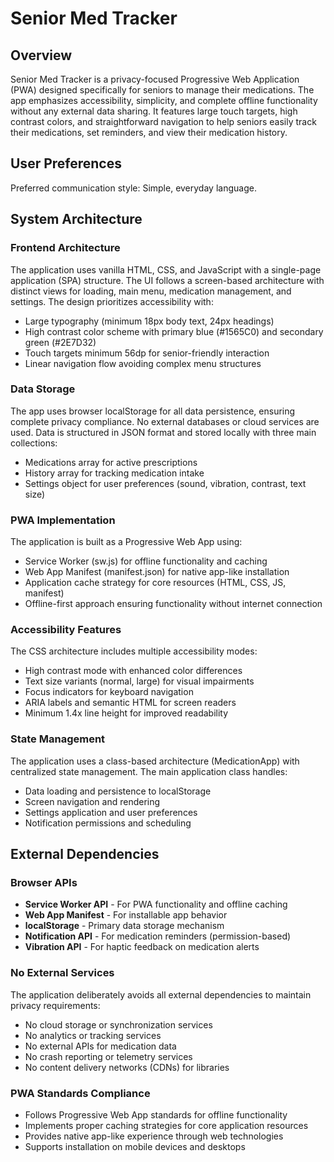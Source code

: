 # Senior Med Tracker

## Overview

Senior Med Tracker is a privacy-focused Progressive Web Application (PWA) designed specifically for seniors to manage their medications. The app emphasizes accessibility, simplicity, and complete offline functionality without any external data sharing. It features large touch targets, high contrast colors, and straightforward navigation to help seniors easily track their medications, set reminders, and view their medication history.

## User Preferences

Preferred communication style: Simple, everyday language.

## System Architecture

### Frontend Architecture
The application uses vanilla HTML, CSS, and JavaScript with a single-page application (SPA) structure. The UI follows a screen-based architecture with distinct views for loading, main menu, medication management, and settings. The design prioritizes accessibility with:
- Large typography (minimum 18px body text, 24px headings)
- High contrast color scheme with primary blue (#1565C0) and secondary green (#2E7D32)
- Touch targets minimum 56dp for senior-friendly interaction
- Linear navigation flow avoiding complex menu structures

### Data Storage
The app uses browser localStorage for all data persistence, ensuring complete privacy compliance. No external databases or cloud services are used. Data is structured in JSON format and stored locally with three main collections:
- Medications array for active prescriptions
- History array for tracking medication intake
- Settings object for user preferences (sound, vibration, contrast, text size)

### PWA Implementation
The application is built as a Progressive Web App using:
- Service Worker (sw.js) for offline functionality and caching
- Web App Manifest (manifest.json) for native app-like installation
- Application cache strategy for core resources (HTML, CSS, JS, manifest)
- Offline-first approach ensuring functionality without internet connection

### Accessibility Features
The CSS architecture includes multiple accessibility modes:
- High contrast mode with enhanced color differences
- Text size variants (normal, large) for visual impairments
- Focus indicators for keyboard navigation
- ARIA labels and semantic HTML for screen readers
- Minimum 1.4x line height for improved readability

### State Management
The application uses a class-based architecture (MedicationApp) with centralized state management. The main application class handles:
- Data loading and persistence to localStorage
- Screen navigation and rendering
- Settings application and user preferences
- Notification permissions and scheduling

## External Dependencies

### Browser APIs
- **Service Worker API** - For PWA functionality and offline caching
- **Web App Manifest** - For installable app behavior
- **localStorage** - Primary data storage mechanism
- **Notification API** - For medication reminders (permission-based)
- **Vibration API** - For haptic feedback on medication alerts

### No External Services
The application deliberately avoids all external dependencies to maintain privacy requirements:
- No cloud storage or synchronization services
- No analytics or tracking services
- No external APIs for medication data
- No crash reporting or telemetry services
- No content delivery networks (CDNs) for libraries

### PWA Standards Compliance
- Follows Progressive Web App standards for offline functionality
- Implements proper caching strategies for core application resources
- Provides native app-like experience through web technologies
- Supports installation on mobile devices and desktops